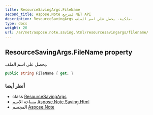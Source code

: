 ```yaml
---
title: ResourceSavingArgs.FileName
second_title: Aspose.Note لمرجع NET API
description: ResourceSavingArgs ملكية. يحصل على اسم الملف.
type: docs
weight: 20
url: /ar/net/aspose.note.saving.html/resourcesavingargs/filename/
---
```

## ResourceSavingArgs.FileName property

يحصل على اسم الملف.

```csharp
public string FileName { get; }
```

### أنظر أيضا

* class [ResourceSavingArgs](../)
* مساحة الاسم [Aspose.Note.Saving.Html](../../resourcesavingargs/)
* المجسم [Aspose.Note](../../../)


